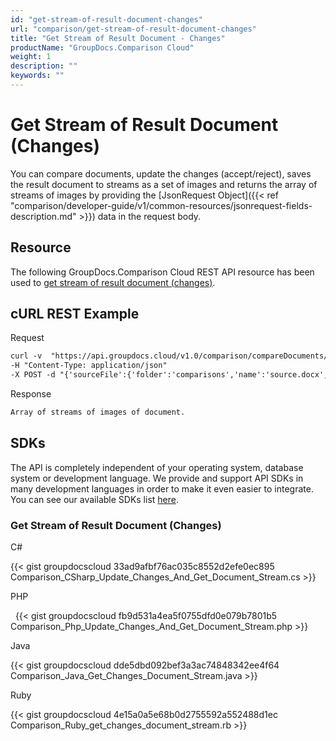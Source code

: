 ```yaml
---
id: "get-stream-of-result-document-changes"
url: "comparison/get-stream-of-result-document-changes"
title: "Get Stream of Result Document - Changes"
productName: "GroupDocs.Comparison Cloud"
weight: 1
description: ""
keywords: ""
---
```







# Get Stream of Result Document (Changes) #

You can compare documents,  update the changes (accept/reject), saves the result document to streams as a set of images and returns the array of streams of images by providing the [JsonRequest Object]({{< ref "comparison/developer-guide/v1/common-resources/jsonrequest-fields-description.md" >}}) data in the request body.

## Resource ##

The following GroupDocs.Comparison Cloud REST API resource has been used to [get stream of result document (changes)](https://apireference.groupdocs.cloud/comparison/#!/Changes/PutChangesDocumentStream).

## cURL REST Example ##





 Request

```html 
curl -v  "https://api.groupdocs.cloud/v1.0/comparison/compareDocuments/changes/stream?appsid#XXXX&#x26;signature#XXX-XX"  
-H "Content-Type: application/json" 
-X POST -d "{'sourceFile':{'folder':'comparisons','name':'source.docx','password':''},'targetFiles':[{'folder':'comparisons','name':'target.docx','password':''}],'settings':'generateSummaryPage':true,'showDeletedContent':true,'styleChangeDetection':true,'insertedItemsStyle':{'color':'Blue','beginSeparatorString':'','endSeparatorString':'','bold':false,'italic':false,'strikeThrough':false},'deletedItemsStyle':{'color':'Red','beginSeparatorString':'','endSeparatorString':'','bold':false,'italic':false,'strikeThrough':false},'styleChangedItemsStyle':{'color':'Green','beginSeparatorString':'','endSeparatorString':'','bold':false,'italic':false,'strikeThrough':false},'wordsSeparatorChars':[],'detailLevel':'Low','useFramesForDelInsElements':false,'calculateComponentCoordinates':false,'markDeletedInsertedContentDeep':false},'changes':[{'id':0,'action':'Accept'},{'id':1,'action':'Reject'}]}"
 ```




 Response

```html 
Array of streams of images of document.
 ```






## SDKs ##

The API is completely independent of your operating system, database system or development language. We provide and support API SDKs in many development languages in order to make it even easier to integrate. You can see our available SDKs list [here](https://github.com/groupdocs-comparison-cloud).

### Get Stream of Result Document (Changes) ###





 C#




{{< gist groupdocscloud 33ad9afbf76ac035c8552d2efe0ec895 Comparison_CSharp_Update_Changes_And_Get_Document_Stream.cs  >}}







 PHP



  
{{< gist groupdocscloud fb9d531a4ea5f0755dfd0e079b7801b5 Comparison_Php_Update_Changes_And_Get_Document_Stream.php >}}







 Java




{{< gist groupdocscloud dde5dbd092bef3a3ac74848342ee4f64 Comparison_Java_Get_Changes_Document_Stream.java >}}







 Ruby




{{< gist groupdocscloud 4e15a0a5e68b0d2755592a552488d1ec Comparison_Ruby_get_changes_document_stream.rb >}}






